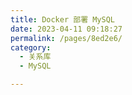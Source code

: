 ```yaml
---
title: Docker 部署 MySQL
date: 2023-04-11 09:18:27
permalink: /pages/8ed2e6/
category:
  - 关系库
  - MySQL

---
```

